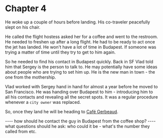 # Chapter 4
He woke up a couple of hours before landing. His co-traveler peacefully slept
on his chair.

He called the flight hostess asked her for a coffee and went to the restroom.
He needed to freshen up after a long flight. He had to be ready to act once the
jet has landed. He won't have a lot of time in Budapest. If someone was trying
a matter of time until they try to get to him again.

So he needed to find his contact in Budapest quickly. Back in
SF Vlad told him that Sergey is the person to talk to. He may potentially have
some ideas about people who are trying to set him up. He is the new man in
town - the one from the mothership.

Vlad worked with Sergey hand in hand for almost a year before he moved to San Francisco. He was handing over Budapest to him - introducing him to all his contacts and revealing all the secret spots. It was a regular procedure whenever a `city owner` was replaced.

So, once they land he will be heading to [Café Gerbeaud](https://gerbeaud.hu/).

---- how should he contact the guy in Budapest from the coffee shop?
---- what questions should he ask: who could it be - what's the number they
called from etc.
